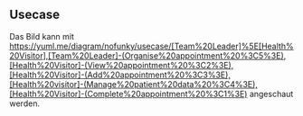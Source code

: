 ## Usecase
Das Bild kann mit
https://yuml.me/diagram/nofunky/usecase/[Team%20Leader]%5E[Health%20Visitor],[Team%20Leader]-(Organise%20appointment%20%3C5%3E),[Health%20Visitor]-(View%20appointment%20%3C2%3E),[Health%20Visitor]-(Add%20appointment%20%3C3%3E),[Health%20visitor]-(Manage%20patient%20data%20%3C4%3E),[Health%20Visitor]-(Complete%20appointment%20%3C1%3E)
angeschaut werden.
